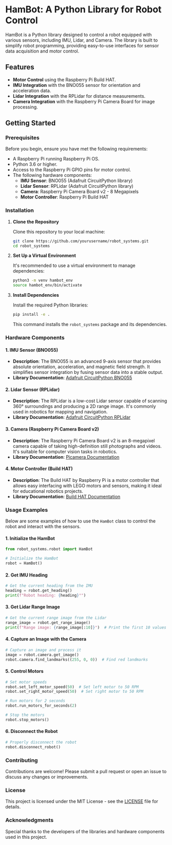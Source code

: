 # HamBot: A Python Library for Robot Control

HamBot is a Python library designed to control a robot equipped with various sensors, including IMU, Lidar, and Camera. The library is built to simplify robot programming, providing easy-to-use interfaces for sensor data acquisition and motor control.

## Features
- **Motor Control** using the Raspberry Pi Build HAT.
- **IMU Integration** with the BNO055 sensor for orientation and acceleration data.
- **Lidar Integration** with the RPLidar for distance measurements.
- **Camera Integration** with the Raspberry Pi Camera Board for image processing.

## Getting Started

### Prerequisites

Before you begin, ensure you have met the following requirements:

- A Raspberry Pi running Raspberry Pi OS.
- Python 3.6 or higher.
- Access to the Raspberry Pi GPIO pins for motor control.
- The following hardware components:
  - **IMU Sensor**: BNO055 (Adafruit CircuitPython library)
  - **Lidar Sensor**: RPLidar (Adafruit CircuitPython library)
  - **Camera**: Raspberry Pi Camera Board v2 - 8 Megapixels
  - **Motor Controller**: Raspberry Pi Build HAT

### Installation

1. **Clone the Repository**

   Clone this repository to your local machine:

   ```bash
   git clone https://github.com/yourusername/robot_systems.git
   cd robot_systems
   ```

2. **Set Up a Virtual Environment**

   It's recommended to use a virtual environment to manage dependencies:

   ```bash
   python3 -m venv hambot_env
   source hambot_env/bin/activate
   ```

3. **Install Dependencies**

   Install the required Python libraries:

   ```bash
   pip install -e .
   ```

   This command installs the `robot_systems` package and its dependencies.

### Hardware Components

#### 1. **IMU Sensor (BNO055)**

- **Description**: The BNO055 is an advanced 9-axis sensor that provides absolute orientation, acceleration, and magnetic field strength. It simplifies sensor integration by fusing sensor data into a stable output.
- **Library Documentation**: [Adafruit CircuitPython BNO055](https://docs.circuitpython.org/projects/bno055/en/latest/)

#### 2. **Lidar Sensor (RPLidar)**

- **Description**: The RPLidar is a low-cost Lidar sensor capable of scanning 360° surroundings and producing a 2D range image. It's commonly used in robotics for mapping and navigation.
- **Library Documentation**: [Adafruit CircuitPython RPLidar](https://docs.circuitpython.org/projects/rplidar/en/latest/)

#### 3. **Camera (Raspberry Pi Camera Board v2)**

- **Description**: The Raspberry Pi Camera Board v2 is an 8-megapixel camera capable of taking high-definition still photographs and videos. It's suitable for computer vision tasks in robotics.
- **Library Documentation**: [Picamera Documentation](https://picamera.readthedocs.io/en/release-1.13/)

#### 4. **Motor Controller (Build HAT)**

- **Description**: The Build HAT by Raspberry Pi is a motor controller that allows easy interfacing with LEGO motors and sensors, making it ideal for educational robotics projects.
- **Library Documentation**: [Build HAT Documentation](https://buildhat.readthedocs.io/en/latest/)

### Usage Examples

Below are some examples of how to use the `HamBot` class to control the robot and interact with the sensors.

#### 1. **Initialize the HamBot**

```python
from robot_systems.robot import HamBot

# Initialize the HamBot
robot = HamBot()
```

#### 2. **Get IMU Heading**

```python
# Get the current heading from the IMU
heading = robot.get_heading()
print(f"Robot heading: {heading}°")
```

#### 3. **Get Lidar Range Image**

```python
# Get the current range image from the Lidar
range_image = robot.get_range_image()
print(f"Range image: {range_image[:10]}")  # Print the first 10 values
```

#### 4. **Capture an Image with the Camera**

```python
# Capture an image and process it
image = robot.camera.get_image()
robot.camera.find_landmarks((255, 0, 0))  # Find red landmarks
```

#### 5. **Control Motors**

```python
# Set motor speeds
robot.set_left_motor_speed(50)  # Set left motor to 50 RPM
robot.set_right_motor_speed(50)  # Set right motor to 50 RPM

# Run motors for 2 seconds
robot.run_motors_for_seconds(2)

# Stop the motors
robot.stop_motors()
```

#### 6. **Disconnect the Robot**

```python
# Properly disconnect the robot
robot.disconnect_robot()
```

### Contributing

Contributions are welcome! Please submit a pull request or open an issue to discuss any changes or improvements.

### License

This project is licensed under the MIT License - see the [LICENSE](LICENSE) file for details.

### Acknowledgments

Special thanks to the developers of the libraries and hardware components used in this project.
